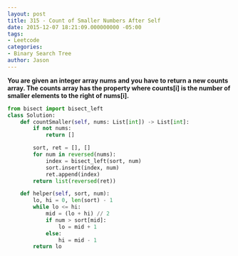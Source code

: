 ```yaml
---
layout: post
title: 315 - Count of Smaller Numbers After Self
date: 2015-12-07 18:21:09.000000000 -05:00
tags:
- Leetcode
categories:
- Binary Search Tree
author: Jason
---
```

**You are given an integer array nums and you have to return a new counts array. The counts array has the property where counts[i] is the number of smaller elements to the right of nums[i].**

``` python
from bisect import bisect_left
class Solution:
    def countSmaller(self, nums: List[int]) -> List[int]:
        if not nums:
            return []

        sort, ret = [], []
        for num in reversed(nums):
            index = bisect_left(sort, num)
            sort.insert(index, num)
            ret.append(index)
        return list(reversed(ret))

    def helper(self, sort, num):
        lo, hi = 0, len(sort) - 1
        while lo <= hi:
            mid = (lo + hi) // 2
            if num > sort[mid]:
                lo = mid + 1
            else:
                hi = mid - 1
        return lo
```
